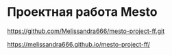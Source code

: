 # Проектная работа Mesto
https://github.com/Melissandra666/mesto-project-ff.git

https://melissandra666.github.io/mesto-project-ff/
